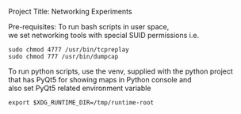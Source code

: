 
Project Title: Networking Experiments

Pre-requisites:
To run bash scripts in user space,  
we set networking tools with special SUID permissions i.e.

	sudo chmod 4777 /usr/bin/tcpreplay
	sudo chmod 777 /usr/bin/dumpcap
	
To run python scripts, use the venv, supplied with the python project  
that has PyQt5 for showing maps in Python console and  
also set PyQt5 related environment variable 

	export $XDG_RUNTIME_DIR=/tmp/runtime-root

